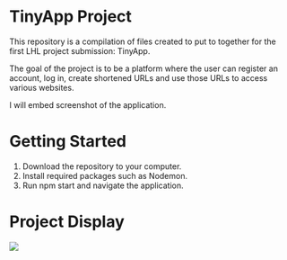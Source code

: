 # TinyApp Project

This repository is a compilation of files created to put to together for the first LHL project submission: TinyApp. 

The goal of the project is to be a platform where the user can register an account, log in, create shortened URLs and use those URLs to access various websites. 

I will embed screenshot of the application.

# Getting Started

1. Download the repository to your computer.
2. Install required packages such as Nodemon.
3. Run npm start and navigate the application.

# Project Display 
![](moiauss.jpg)